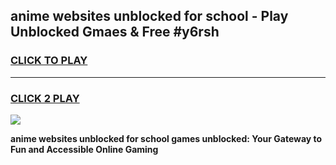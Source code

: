 
## anime websites unblocked for school - Play Unblocked Gmaes & Free #y6rsh
<h3>
<a href="https://news.freeplayer.one?title=anime_websites_unblocked_for_school&ref=27F">CLICK TO PLAY</a></h3>
<hr>

<h3>
<a href="https://news.freeplayer.one?title=anime_websites_unblocked_for_school&ref=27F">CLICK 2 PLAY</a>
  
</h3>

<a href="https://news.freeplayer.one?title=anime_websites_unblocked_for_school&ref=27F/"><img src="https://clearcache.store/games.png"></a>


**anime websites unblocked for school games unblocked: Your Gateway to Fun and Accessible Online Gaming**
